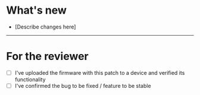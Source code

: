 # What's new

- [Describe changes here]

-----
# For the reviewer

- [ ] I've uploaded the firmware with this patch to a device and verified its functionality
- [ ] I've confirmed the bug to be fixed / feature to be stable
